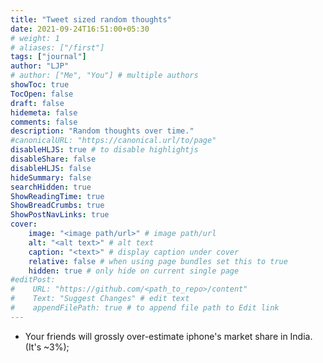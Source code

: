```yaml
---
title: "Tweet sized random thoughts"
date: 2021-09-24T16:51:00+05:30
# weight: 1
# aliases: ["/first"]
tags: ["journal"]
author: "LJP"
# author: ["Me", "You"] # multiple authors
showToc: true
TocOpen: false
draft: false
hidemeta: false
comments: false
description: "Random thoughts over time."
#canonicalURL: "https://canonical.url/to/page"
disableHLJS: true # to disable highlightjs
disableShare: false
disableHLJS: false
hideSummary: false
searchHidden: true
ShowReadingTime: true
ShowBreadCrumbs: true
ShowPostNavLinks: true
cover:
    image: "<image path/url>" # image path/url
    alt: "<alt text>" # alt text
    caption: "<text>" # display caption under cover
    relative: false # when using page bundles set this to true
    hidden: true # only hide on current single page
#editPost:
#    URL: "https://github.com/<path_to_repo>/content"
#    Text: "Suggest Changes" # edit text
#    appendFilePath: true # to append file path to Edit link
---
```

* Your friends will grossly over-estimate iphone's market share in India. (It's ~3%);

